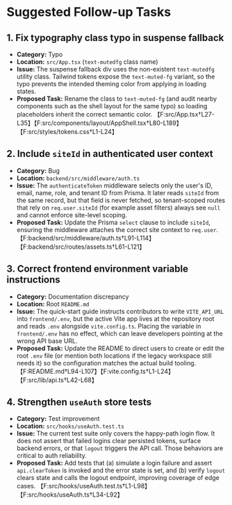 # Suggested Follow-up Tasks

## 1. Fix typography class typo in suspense fallback
- **Category:** Typo
- **Location:** `src/App.tsx` (`text-mutedfg` class name)
- **Issue:** The suspense fallback div uses the non-existent `text-mutedfg` utility class. Tailwind tokens expose the `text-muted-fg` variant, so the typo prevents the intended theming color from applying in loading states.
- **Proposed Task:** Rename the class to `text-muted-fg` (and audit nearby components such as the shell layout for the same typo) so loading placeholders inherit the correct semantic color. 【F:src/App.tsx†L27-L35】【F:src/components/layout/AppShell.tsx†L80-L189】【F:src/styles/tokens.css†L1-L24】

## 2. Include `siteId` in authenticated user context
- **Category:** Bug
- **Location:** `backend/src/middleware/auth.ts`
- **Issue:** The `authenticateToken` middleware selects only the user's ID, email, name, role, and tenant ID from Prisma. It later reads `siteId` from the same record, but that field is never fetched, so tenant-scoped routes that rely on `req.user.siteId` (for example asset filters) always see `null` and cannot enforce site-level scoping.
- **Proposed Task:** Update the Prisma `select` clause to include `siteId`, ensuring the middleware attaches the correct site context to `req.user`.
【F:backend/src/middleware/auth.ts†L91-L114】【F:backend/src/routes/assets.ts†L61-L121】

## 3. Correct frontend environment variable instructions
- **Category:** Documentation discrepancy
- **Location:** Root `README.md`
- **Issue:** The quick-start guide instructs contributors to write `VITE_API_URL` into `frontend/.env`, but the active Vite app lives at the repository root and reads `.env` alongside `vite.config.ts`. Placing the variable in `frontend/.env` has no effect, which can leave developers pointing at the wrong API base URL.
- **Proposed Task:** Update the README to direct users to create or edit the root `.env` file (or mention both locations if the legacy workspace still needs it) so the configuration matches the actual build tooling.
【F:README.md†L94-L107】【F:vite.config.ts†L1-L24】【F:src/lib/api.ts†L42-L68】

## 4. Strengthen `useAuth` store tests
- **Category:** Test improvement
- **Location:** `src/hooks/useAuth.test.ts`
- **Issue:** The current test suite only covers the happy-path login flow. It does not assert that failed logins clear persisted tokens, surface backend errors, or that `logout` triggers the API call. Those behaviors are critical to auth reliability.
- **Proposed Task:** Add tests that (a) simulate a login failure and assert `api.clearToken` is invoked and the error state is set, and (b) verify `logout` clears state and calls the logout endpoint, improving coverage of edge cases.
【F:src/hooks/useAuth.test.ts†L1-L98】【F:src/hooks/useAuth.ts†L34-L92】
